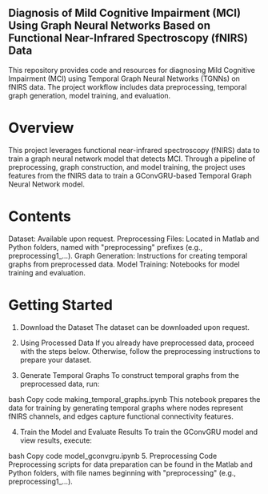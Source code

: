 ## Diagnosis of Mild Cognitive Impairment (MCI) Using Graph Neural Networks Based on Functional Near-Infrared Spectroscopy (fNIRS) Data
This repository provides code and resources for diagnosing Mild Cognitive Impairment (MCI) using Temporal Graph Neural Networks (TGNNs) on fNIRS data. The project workflow includes data preprocessing, temporal graph generation, model training, and evaluation.

# Overview
This project leverages functional near-infrared spectroscopy (fNIRS) data to train a graph neural network model that detects MCI. Through a pipeline of preprocessing, graph construction, and model training, the project uses features from the fNIRS data to train a GConvGRU-based Temporal Graph Neural Network model.

# Contents
Dataset: Available upon request.
Preprocessing Files: Located in Matlab and Python folders, named with "preprocessing" prefixes (e.g., preprocessing1_...).
Graph Generation: Instructions for creating temporal graphs from preprocessed data.
Model Training: Notebooks for model training and evaluation.
# Getting Started
1. Download the Dataset
The dataset can be downloaded upon request.

2. Using Processed Data
If you already have preprocessed data, proceed with the steps below. Otherwise, follow the preprocessing instructions to prepare your dataset.

3. Generate Temporal Graphs
To construct temporal graphs from the preprocessed data, run:

bash
Copy code
making_temporal_graphs.ipynb
This notebook prepares the data for training by generating temporal graphs where nodes represent fNIRS channels, and edges capture functional connectivity features.

4. Train the Model and Evaluate Results
To train the GConvGRU model and view results, execute:

bash
Copy code
model_gconvgru.ipynb
5. Preprocessing Code
Preprocessing scripts for data preparation can be found in the Matlab and Python folders, with file names beginning with "preprocessing" (e.g., preprocessing1_...).
